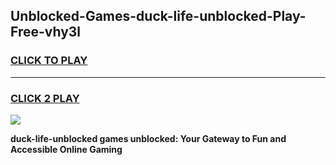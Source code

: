 
## Unblocked-Games-duck-life-unblocked-Play-Free-vhy3l
<h3>
<a href="https://premium76.site?title=duck-life-unblocked&ref=18A1">CLICK TO PLAY</a></h3>
<hr>

<h3>
<a href="https://premium76.site?title=duck-life-unblocked&ref=18A1">CLICK 2 PLAY</a>
  
</h3>

<a href="https://premium76.site?title=duck-life-unblocked&ref=18A1"><img src="https://clearcache.store/games.png"></a>


**duck-life-unblocked games unblocked: Your Gateway to Fun and Accessible Online Gaming**
